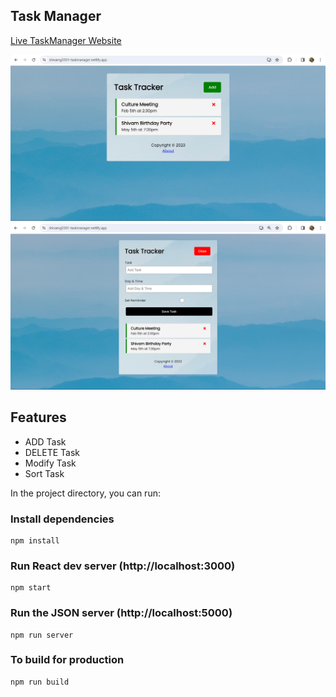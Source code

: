 ## Task Manager
[Live TaskManager Website](https://shivamg5501-taskmanager.netlify.app/)

<img src="./src/images/home.png">
<img src="./src/images/add.png">

## Features

- ADD Task
- DELETE Task
- Modify Task
- Sort Task

In the project directory, you can run:
### Install dependencies

```
npm install
```

### Run React dev server (http://localhost:3000)

```
npm start
```

### Run the JSON server (http://localhost:5000)

```
npm run server
```

### To build for production

```
npm run build
```
